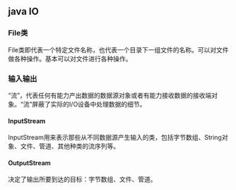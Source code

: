 ## java IO ##
### File类 ###
File类即代表一个特定文件名称，也代表一个目录下一组文件的名称。可以对文件做各种操作。基本可以对文件进行各种操作。
### 输入输出 ###
“流”，代表任何有能力产出数据的数据源对象或者有能力接收数据的接收端对象。“流”屏蔽了实际的I/O设备中处理数据的细节。
#### InputStream ####
InputStream用来表示那些从不同数据源产生输入的类，包括字节数组、String对象、文件、管道、其他种类的流序列等。
#### OutputStream ####
决定了输出所要到达的目标：字节数组、文件、管道。